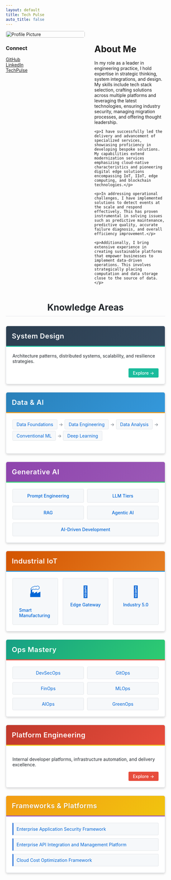 ```yaml
---
layout: default
title: Tech Pulse
auto_title: false
---
```


<div style="display: flex; align-items: flex-start; margin-bottom: 30px;">
  <div style="flex: 0 0 250px; margin-right: 30px;">
    <img src="https://github.com/kranthiB/tech-pulse/assets/20100300/9a736590-5588-4b5b-813c-7e25c031942e" alt="Profile Picture" style="width: 100%; border-radius: 5px;">
    <div style="margin-top: 15px;">
      <h3>Connect</h3>
      <ul style="list-style-type: none; padding-left: 0;">
        <li><a href="https://github.com/kranthiB">GitHub</a></li>
        <li><a href="https://www.linkedin.com/in/kranthi-kumar-bitra/">LinkedIn</a></li>
        <li><a href="https://kranthib.github.io/tech-pulse">TechPulse</a></li>
      </ul>
    </div>
  </div>
  
  <div style="flex: 1;">
    <h1>About Me</h1>
    <p>In my role as a leader in engineering practice, I hold expertise in strategic thinking, system integrations, and design. My skills include tech stack selection, crafting solutions across multiple platforms and leveraging the latest technologies, ensuring industry security, managing migration processes, and offering thought leadership.</p>
    
    <p>I have successfully led the delivery and advancement of specialized services, showcasing proficiency in developing bespoke solutions. My capabilities extend modernization services emphasizing cloud-native characteristics and pioneering digital edge solutions encompassing IoT, IIoT, edge computing, and blockchain technologies.</p>
    
    <p>In addressing operational challenges, I have implemented solutions to detect events at the scale and respond effectively. This has proven instrumental in solving issues such as predictive maintenance, predictive quality, accurate failure diagnosis, and overall efficiency improvement.</p>
    
    <p>Additionally, I bring extensive experience in creating sustainable platforms that empower businesses to implement data-driven operations. This involves strategically placing computation and data storage close to the source of data.</p>
  </div>
</div>

<div style="margin-top: 40px;">
  <h1 style="text-align: center; margin-bottom: 30px; color: #24292e; border-bottom: 1px solid #e1e4e8; padding-bottom: 10px;">Knowledge Areas</h1>
  
  <!-- System Design Card -->
  <div style="margin-bottom: 25px; box-shadow: 0 3px 6px rgba(0,0,0,0.16); border-radius: 6px; overflow: hidden; border: 1px solid #e1e4e8;">
    <div style="background: linear-gradient(135deg, #2c3e50, #34495e); padding: 18px; color: white; border-bottom: 3px solid #1abc9c;">
      <h2 style="margin: 0; font-size: 22px; color: white; letter-spacing: 0.5px; font-weight: 600;">System Design</h2>
    </div>
    <div style="padding: 20px; background-color: white;">
      <p style="margin-top: 0; color: #24292e;">Architecture patterns, distributed systems, scalability, and resilience strategies.</p>
      <div style="text-align: right;">
        <a href="https://kranthib.github.io/tech-pulse/system-design.html" style="display: inline-block; padding: 6px 14px; background-color: #1abc9c; color: white; text-decoration: none; border-radius: 3px; font-size: 14px; font-weight: 500; transition: background-color 0.3s;">Explore →</a>
      </div>
    </div>
  </div>
  
  <!-- Data & AI Card -->
  <div style="margin-bottom: 25px; box-shadow: 0 3px 6px rgba(0,0,0,0.16); border-radius: 6px; overflow: hidden; border: 1px solid #e1e4e8;">
    <div style="background: linear-gradient(135deg, #2980b9, #3498db); padding: 18px; color: white; border-bottom: 3px solid #f39c12;">
      <h2 style="margin: 0; font-size: 22px; color: white; letter-spacing: 0.5px; font-weight: 600;">Data & AI</h2>
    </div>
    <div style="padding: 20px; background-color: white;">
      <div style="margin-bottom: 20px;">
        <div style="display: flex; flex-wrap: wrap; gap: 5px; align-items: center;">
          <a href="https://kranthib.github.io/tech-pulse/data-ai/data-foundations.html" style="padding: 6px 12px; background-color: #f6f8fa; border-radius: 3px; text-decoration: none; color: #0366d6; border: 1px solid #e1e4e8; font-size: 14px;">Data Foundations</a>
          <span style="color: #6a737d;">→</span>
          <a href="https://kranthib.github.io/tech-pulse/data-ai/data-engineering.html" style="padding: 6px 12px; background-color: #f6f8fa; border-radius: 3px; text-decoration: none; color: #0366d6; border: 1px solid #e1e4e8; font-size: 14px;">Data Engineering</a>
          <span style="color: #6a737d;">→</span>
          <a href="https://kranthib.github.io/tech-pulse/data-ai/data-analysis.html" style="padding: 6px 12px; background-color: #f6f8fa; border-radius: 3px; text-decoration: none; color: #0366d6; border: 1px solid #e1e4e8; font-size: 14px;">Data Analysis</a>
          <span style="color: #6a737d;">→</span>
          <a href="https://kranthib.github.io/tech-pulse/data-ai/conventional-ml.html" style="padding: 6px 12px; background-color: #f6f8fa; border-radius: 3px; text-decoration: none; color: #0366d6; border: 1px solid #e1e4e8; font-size: 14px;">Conventional ML</a>
          <span style="color: #6a737d;">→</span>
          <a href="https://kranthib.github.io/tech-pulse/data-ai/deep-learning.html" style="padding: 6px 12px; background-color: #f6f8fa; border-radius: 3px; text-decoration: none; color: #0366d6; border: 1px solid #e1e4e8; font-size: 14px;">Deep Learning</a>
        </div>
      </div>
    </div>
  </div>
  
  <!-- Generative AI Card -->
  <div style="margin-bottom: 25px; box-shadow: 0 3px 6px rgba(0,0,0,0.16); border-radius: 6px; overflow: hidden; border: 1px solid #e1e4e8;">
    <div style="background: linear-gradient(135deg, #8e44ad, #9b59b6); padding: 18px; color: white; border-bottom: 3px solid #2ecc71;">
      <h2 style="margin: 0; font-size: 22px; color: white; letter-spacing: 0.5px; font-weight: 600;">Generative AI</h2>
    </div>
    <div style="padding: 20px; background-color: white;">
      <div style="display: flex; flex-wrap: wrap; gap: 10px;">
        <a href="https://kranthib.github.io/tech-pulse/gen-ai/prompt-engineering.html" style="flex: 1; min-width: 200px; padding: 12px; background-color: #f6f8fa; border-radius: 3px; text-decoration: none; color: #0366d6; text-align: center; font-weight: 500; border: 1px solid #e1e4e8; font-size: 14px;">Prompt Engineering</a>
        <a href="https://kranthib.github.io/tech-pulse/gen-ai/llm-tier.html" style="flex: 1; min-width: 200px; padding: 12px; background-color: #f6f8fa; border-radius: 3px; text-decoration: none; color: #0366d6; text-align: center; font-weight: 500; border: 1px solid #e1e4e8; font-size: 14px;">LLM Tiers</a>
        <a href="https://kranthib.github.io/tech-pulse/gen-ai/rag.html" style="flex: 1; min-width: 200px; padding: 12px; background-color: #f6f8fa; border-radius: 3px; text-decoration: none; color: #0366d6; text-align: center; font-weight: 500; border: 1px solid #e1e4e8; font-size: 14px;">RAG</a>
        <a href="https://kranthib.github.io/tech-pulse/gen-ai/agentic-ai.html" style="flex: 1; min-width: 200px; padding: 12px; background-color: #f6f8fa; border-radius: 3px; text-decoration: none; color: #0366d6; text-align: center; font-weight: 500; border: 1px solid #e1e4e8; font-size: 14px;">Agentic AI</a>
        <a href="https://kranthib.github.io/tech-pulse/gen-ai/ai-driven-software-development.html" style="flex: 1; min-width: 200px; padding: 12px; background-color: #f6f8fa; border-radius: 3px; text-decoration: none; color: #0366d6; text-align: center; font-weight: 500; border: 1px solid #e1e4e8; font-size: 14px;">AI-Driven Development</a>
      </div>
    </div>
  </div>
  
  <!-- Industrial IoT Card -->
  <div style="margin-bottom: 25px; box-shadow: 0 3px 6px rgba(0,0,0,0.16); border-radius: 6px; overflow: hidden; border: 1px solid #e1e4e8;">
    <div style="background: linear-gradient(135deg, #d35400, #e67e22); padding: 18px; color: white; border-bottom: 3px solid #3498db;">
      <h2 style="margin: 0; font-size: 22px; color: white; letter-spacing: 0.5px; font-weight: 600;">Industrial IoT</h2>
    </div>
    <div style="padding: 20px; background-color: white;">
      <div style="display: flex; flex-wrap: wrap; gap: 15px;">
        <a href="https://kranthib.github.io/tech-pulse/industrial-iot/industrial-iot.html" style="flex: 1; display: flex; flex-direction: column; align-items: center; padding: 20px; border: 1px solid #e1e4e8; border-radius: 3px; text-decoration: none; color: #0366d6; background-color: #f6f8fa;">
          <span style="font-size: 36px; margin-bottom: 10px;">🏭</span>
          <span style="font-weight: 500;">Smart Manufacturing</span>
        </a>
        <a href="https://kranthib.github.io/tech-pulse/industrial-iot/edge-gateway.html" style="flex: 1; display: flex; flex-direction: column; align-items: center; padding: 20px; border: 1px solid #e1e4e8; border-radius: 3px; text-decoration: none; color: #0366d6; background-color: #f6f8fa;">
          <span style="font-size: 36px; margin-bottom: 10px;">🔄</span>
          <span style="font-weight: 500;">Edge Gateway</span>
        </a>
        <a href="https://kranthib.github.io/tech-pulse/industrial-iot/industry-5.0.html" style="flex: 1; display: flex; flex-direction: column; align-items: center; padding: 20px; border: 1px solid #e1e4e8; border-radius: 3px; text-decoration: none; color: #0366d6; background-color: #f6f8fa;">
          <span style="font-size: 36px; margin-bottom: 10px;">🚀</span>
          <span style="font-weight: 500;">Industry 5.0</span>
        </a>
      </div>
    </div>
  </div>
  
  <!-- Ops Mastery Card -->
  <div style="margin-bottom: 25px; box-shadow: 0 3px 6px rgba(0,0,0,0.16); border-radius: 6px; overflow: hidden; border: 1px solid #e1e4e8;">
    <div style="background: linear-gradient(135deg, #16a085, #2ecc71); padding: 18px; color: white; border-bottom: 3px solid #e74c3c;">
      <h2 style="margin: 0; font-size: 22px; color: white; letter-spacing: 0.5px; font-weight: 600;">Ops Mastery</h2>
    </div>
    <div style="padding: 20px; background-color: white;">
      <div style="display: flex; flex-wrap: wrap; gap: 10px;">
        <a href="https://kranthib.github.io/tech-pulse/ops-mastery/dev-sec-ops.html" style="flex: 1; min-width: 140px; padding: 10px; background-color: #f6f8fa; border-radius: 3px; text-decoration: none; color: #0366d6; text-align: center; border: 1px solid #e1e4e8; font-size: 14px;">DevSecOps</a>
        <a href="https://kranthib.github.io/tech-pulse/ops-mastery/git-ops.html" style="flex: 1; min-width: 140px; padding: 10px; background-color: #f6f8fa; border-radius: 3px; text-decoration: none; color: #0366d6; text-align: center; border: 1px solid #e1e4e8; font-size: 14px;">GitOps</a>
        <a href="https://kranthib.github.io/tech-pulse/ops-mastery/fin-ops.html" style="flex: 1; min-width: 140px; padding: 10px; background-color: #f6f8fa; border-radius: 3px; text-decoration: none; color: #0366d6; text-align: center; border: 1px solid #e1e4e8; font-size: 14px;">FinOps</a>
        <a href="https://kranthib.github.io/tech-pulse/ops-mastery/ml-ops.html" style="flex: 1; min-width: 140px; padding: 10px; background-color: #f6f8fa; border-radius: 3px; text-decoration: none; color: #0366d6; text-align: center; border: 1px solid #e1e4e8; font-size: 14px;">MLOps</a>
        <a href="https://kranthib.github.io/tech-pulse/ops-mastery/ai-ops.html" style="flex: 1; min-width: 140px; padding: 10px; background-color: #f6f8fa; border-radius: 3px; text-decoration: none; color: #0366d6; text-align: center; border: 1px solid #e1e4e8; font-size: 14px;">AIOps</a>
        <a href="https://kranthib.github.io/tech-pulse/ops-mastery/green-ops.html" style="flex: 1; min-width: 140px; padding: 10px; background-color: #f6f8fa; border-radius: 3px; text-decoration: none; color: #0366d6; text-align: center; border: 1px solid #e1e4e8; font-size: 14px;">GreenOps</a>
      </div>
    </div>
  </div>
  
  <!-- Platform Engineering Card -->
  <div style="margin-bottom: 25px; box-shadow: 0 3px 6px rgba(0,0,0,0.16); border-radius: 6px; overflow: hidden; border: 1px solid #e1e4e8;">
    <div style="background: linear-gradient(135deg, #c0392b, #e74c3c); padding: 18px; color: white; border-bottom: 3px solid #f1c40f;">
      <h2 style="margin: 0; font-size: 22px; color: white; letter-spacing: 0.5px; font-weight: 600;">Platform Engineering</h2>
    </div>
    <div style="padding: 20px; background-color: white;">
      <p style="color: #24292e;">Internal developer platforms, infrastructure automation, and delivery excellence.</p>
      <div style="text-align: right;">
        <a href="https://kranthib.github.io/tech-pulse/platform-engineering.html" style="display: inline-block; padding: 6px 14px; background-color: #e74c3c; color: white; text-decoration: none; border-radius: 3px; font-size: 14px; font-weight: 500; transition: background-color 0.3s;">Explore →</a>
      </div>
    </div>
  </div>
  
  <!-- Frameworks & Platforms Card -->
  <div style="margin-bottom: 25px; box-shadow: 0 3px 6px rgba(0,0,0,0.16); border-radius: 6px; overflow: hidden; border: 1px solid #e1e4e8;">
    <div style="background: linear-gradient(135deg, #f39c12, #f1c40f); padding: 18px; color: white; border-bottom: 3px solid #9b59b6;">
      <h2 style="margin: 0; font-size: 22px; color: white; letter-spacing: 0.5px; font-weight: 600; text-shadow: 1px 1px 2px rgba(0,0,0,0.2);">Frameworks & Platforms</h2>
    </div>
    <div style="padding: 20px; background-color: white;">
      <div style="display: flex; flex-direction: column; gap: 10px;">
        <a href="https://kranthib.github.io/tech-pulse/frameworks-n-platforms/enterprise-application-security-framework.html" style="padding: 10px; background-color: #f6f8fa; border-left: 3px solid #0366d6; text-decoration: none; color: #0366d6; border-radius: 0 3px 3px 0; border-top: 1px solid #e1e4e8; border-right: 1px solid #e1e4e8; border-bottom: 1px solid #e1e4e8; font-size: 14px;">Enterprise Application Security Framework</a>
        <a href="https://kranthib.github.io/tech-pulse/frameworks-n-platforms/enterprise-api-integration-and-management-platform.html" style="padding: 10px; background-color: #f6f8fa; border-left: 3px solid #0366d6; text-decoration: none; color: #0366d6; border-radius: 0 3px 3px 0; border-top: 1px solid #e1e4e8; border-right: 1px solid #e1e4e8; border-bottom: 1px solid #e1e4e8; font-size: 14px;">Enterprise API Integration and Management Platform</a>
        <a href="https://kranthib.github.io/tech-pulse/frameworks-n-platforms/cloud-cost-optimization-framework.html" style="padding: 10px; background-color: #f6f8fa; border-left: 3px solid #0366d6; text-decoration: none; color: #0366d6; border-radius: 0 3px 3px 0; border-top: 1px solid #e1e4e8; border-right: 1px solid #e1e4e8; border-bottom: 1px solid #e1e4e8; font-size: 14px;">Cloud Cost Optimization Framework</a>
      </div>
    </div>
  </div>
</div>